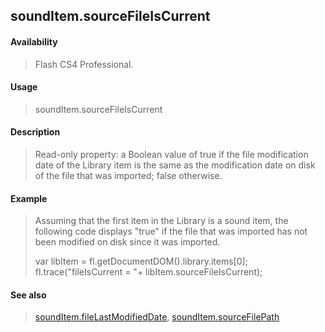 ## soundItem.sourceFileIsCurrent

#### Availability

> Flash CS4 Professional.

#### Usage

> soundItem.sourceFileIsCurrent

#### Description

> Read-only property: a Boolean value of true if the file modification date of the Library item is the same as the modification date on disk of the file that was imported; false otherwise.

#### Example

> Assuming that the first item in the Library is a sound item, the following code displays "true" if the file that was imported has not been modified on disk since it was imported.
>
> var libItem = fl.getDocumentDOM().library.items\[0\]; fl.trace("fileIsCurrent = "+ libItem.sourceFileIsCurrent);

#### See also

> [soundItem.fileLastModifiedDate](#_bookmark834), [soundItem.sourceFilePath](#soundItem.sourceFilePath)

<span id="soundItem.sourceFilePath" class="anchor"></span>
